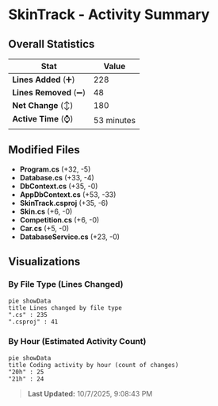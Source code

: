 # SkinTrack - Activity Summary 

## Overall Statistics

| Stat                   | Value                                                             |
| ---------------------- | ----------------------------------------------------------------- |
| **Lines Added** (➕)   | 228                                          |
| **Lines Removed** (➖) | 48                                        |
| **Net Change** (↕)    | 180                |
| **Active Time** (⌚)   | 53 minutes |


## Modified Files
- **Program.cs** (+32, -5)
- **Database.cs** (+33, -4)
- **DbContext.cs** (+35, -0)
- **AppDbContext.cs** (+53, -33)
- **SkinTrack.csproj** (+35, -6)
- **Skin.cs** (+6, -0)
- **Competition.cs** (+6, -0)
- **Car.cs** (+5, -0)
- **DatabaseService.cs** (+23, -0)

## Visualizations

### By File Type (Lines Changed)

```mermaid
pie showData
title Lines changed by file type
".cs" : 235
".csproj" : 41
```

### By Hour (Estimated Activity Count)

```mermaid
pie showData
title Coding activity by hour (count of changes)
"20h" : 25
"21h" : 24
```


> **Last Updated:** 10/7/2025, 9:08:43 PM